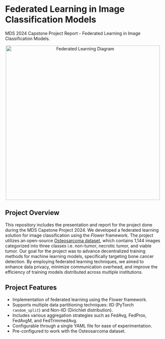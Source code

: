 # Federated Learning in Image Classification Models
MDS 2024 Capstone Project Report - Federated Learning in Image Classification Models.
<center>
<div style="text-align: center;">
    <img src="https://repository-images.githubusercontent.com/241095326/04ad19b5-b049-4d07-8555-60699f80f0d8" alt="Federated Learning Diagram" width="500"/>
</div>
</center>

## Project Overview
This repository includes the presentation and report for the project done during the MDS Capstone Project 2024. We developed a federated learning solution for image classification using the _Flower_ framework. The project utilizes an open-source [Osteosarcoma dataset](https://wiki.cancerimagingarchive.net/pages/viewpage.action?pageId=52756935), which contains 1,144 images categorized into three classes i.e. non-tumor, necrotic tumor, and viable tumor. Our goal for the project was to advance decentralized training methods for machine learning models, specifically targeting bone cancer detection. By employing federated learning techniques, we aimed to enhance data privacy, minimize communication overhead, and improve the efficiency of training models distributed across multiple institutions.


## Project Features

- Implementation of federated learning using the Flower framework.
- Supports multiple data partitioning techniques: IID (PyTorch `random_split`) and Non-IID (Dirichlet distribution).
- Includes various aggregation strategies such as FedAvg, FedProx, FedAvgM, and FedTrimmedAvg.
- Configurable through a single YAML file for ease of experimentation.
- Pre-configured to work with the Osteosarcoma dataset.
